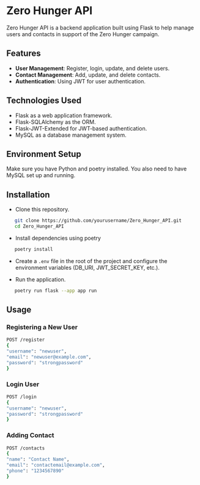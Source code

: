 # Zero Hunger API

Zero Hunger API is a backend application built using Flask to help manage users and contacts in support of the Zero Hunger campaign.

## Features

- **User Management**: Register, login, update, and delete users.
- **Contact Management**: Add, update, and delete contacts.
- **Authentication**: Using JWT for user authentication.

## Technologies Used

- Flask as a web application framework.
- Flask-SQLAlchemy as the ORM.
- Flask-JWT-Extended for JWT-based authentication.
- MySQL as a database management system.

## Environment Setup

Make sure you have Python and poetry installed. You also need to have MySQL set up and running.

## Installation

- Clone this repository.

```bash
   git clone https://github.com/yourusername/Zero_Hunger_API.git
   cd Zero_Hunger_API
```

- Install dependencies using poetry

```bash
   poetry install
```

- Create a `.env` file in the root of the project and configure the environment variables (DB_URI, JWT_SECRET_KEY, etc.).

- Run the application.

```bash
   poetry run flask --app app run
```

## Usage

### Registering a New User

```bash
POST /register
{
"username": "newuser",
"email": "newuser@example.com",
"password": "strongpassword"
}
```

### Login User

```bash
POST /login
{
"username": "newuser",
"password": "strongpassword"
}
```

### Adding Contact

```bash
POST /contacts
{
"name": "Contact Name",
"email": "contactemail@example.com",
"phone": "1234567890"
}
```
